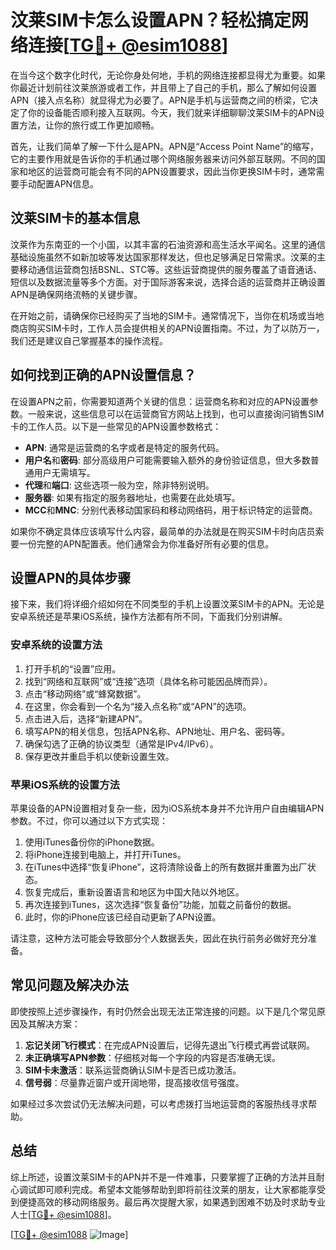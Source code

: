 # 汶莱SIM卡怎么设置APN？轻松搞定网络连接[[TG💪+ @esim1088](https://t.me/s/esim1088)]

在当今这个数字化时代，无论你身处何地，手机的网络连接都显得尤为重要。如果你最近计划前往汶莱旅游或者工作，并且带上了自己的手机，那么了解如何设置APN（接入点名称）就显得尤为必要了。APN是手机与运营商之间的桥梁，它决定了你的设备能否顺利接入互联网。今天，我们就来详细聊聊汶莱SIM卡的APN设置方法，让你的旅行或工作更加顺畅。

首先，让我们简单了解一下什么是APN。APN是“Access Point Name”的缩写，它的主要作用就是告诉你的手机通过哪个网络服务器来访问外部互联网。不同的国家和地区的运营商可能会有不同的APN设置要求，因此当你更换SIM卡时，通常需要手动配置APN信息。

## 汶莱SIM卡的基本信息

汶莱作为东南亚的一个小国，以其丰富的石油资源和高生活水平闻名。这里的通信基础设施虽然不如新加坡等发达国家那样发达，但也足够满足日常需求。汶莱的主要移动通信运营商包括BSNL、STC等。这些运营商提供的服务覆盖了语音通话、短信以及数据流量等多个方面。对于国际游客来说，选择合适的运营商并正确设置APN是确保网络流畅的关键步骤。

在开始之前，请确保你已经购买了当地的SIM卡。通常情况下，当你在机场或当地商店购买SIM卡时，工作人员会提供相关的APN设置指南。不过，为了以防万一，我们还是建议自己掌握基本的操作流程。

## 如何找到正确的APN设置信息？

在设置APN之前，你需要知道两个关键的信息：运营商名称和对应的APN设置参数。一般来说，这些信息可以在运营商官方网站上找到，也可以直接询问销售SIM卡的工作人员。以下是一些常见的APN设置参数格式：

- **APN**: 通常是运营商的名字或者是特定的服务代码。
- **用户名**和**密码**: 部分高级用户可能需要输入额外的身份验证信息，但大多数普通用户无需填写。
- **代理**和**端口**: 这些选项一般为空，除非特别说明。
- **服务器**: 如果有指定的服务器地址，也需要在此处填写。
- **MCC**和**MNC**: 分别代表移动国家码和移动网络码，用于标识特定的运营商。

如果你不确定具体应该填写什么内容，最简单的办法就是在购买SIM卡时向店员索要一份完整的APN配置表。他们通常会为你准备好所有必要的信息。

## 设置APN的具体步骤

接下来，我们将详细介绍如何在不同类型的手机上设置汶莱SIM卡的APN。无论是安卓系统还是苹果iOS系统，操作方法都有所不同，下面我们分别讲解。

### 安卓系统的设置方法

1. 打开手机的“设置”应用。
2. 找到“网络和互联网”或“连接”选项（具体名称可能因品牌而异）。
3. 点击“移动网络”或“蜂窝数据”。
4. 在这里，你会看到一个名为“接入点名称”或“APN”的选项。
5. 点击进入后，选择“新建APN”。
6. 填写APN的相关信息，包括APN名称、APN地址、用户名、密码等。
7. 确保勾选了正确的协议类型（通常是IPv4/IPv6）。
8. 保存更改并重启手机以使新设置生效。

### 苹果iOS系统的设置方法

苹果设备的APN设置相对复杂一些，因为iOS系统本身并不允许用户自由编辑APN参数。不过，你可以通过以下方式实现：

1. 使用iTunes备份你的iPhone数据。
2. 将iPhone连接到电脑上，并打开iTunes。
3. 在iTunes中选择“恢复iPhone”，这将清除设备上的所有数据并重置为出厂状态。
4. 恢复完成后，重新设置语言和地区为中国大陆以外地区。
5. 再次连接到iTunes，这次选择“恢复备份”功能，加载之前备份的数据。
6. 此时，你的iPhone应该已经自动更新了APN设置。

请注意，这种方法可能会导致部分个人数据丢失，因此在执行前务必做好充分准备。

## 常见问题及解决办法

即使按照上述步骤操作，有时仍然会出现无法正常连接的问题。以下是几个常见原因及其解决方案：

1. **忘记关闭飞行模式**：在完成APN设置后，记得先退出飞行模式再尝试联网。
2. **未正确填写APN参数**：仔细核对每一个字段的内容是否准确无误。
3. **SIM卡未激活**：联系运营商确认SIM卡是否已成功激活。
4. **信号弱**：尽量靠近窗户或开阔地带，提高接收信号强度。

如果经过多次尝试仍无法解决问题，可以考虑拨打当地运营商的客服热线寻求帮助。

## 总结

综上所述，设置汶莱SIM卡的APN并不是一件难事，只要掌握了正确的方法并且耐心调试即可顺利完成。希望本文能够帮助到即将前往汶莱的朋友，让大家都能享受到便捷高效的移动网络服务。最后再次提醒大家，如果遇到困难不妨及时求助专业人士[[TG💪+ @esim1088](https://t.me/s/esim1088)]。

[[TG💪+ @esim1088](https://t.me/s/esim1088) ![Image](https://i.postimg.cc/4NQfJmqS/Snipaste-2025-05-13-00-14-12.png)]
